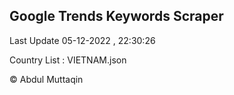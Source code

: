 

## Google Trends Keywords Scraper 
 
Last Update 05-12-2022 , 22:30:26

Country List :
VIETNAM.json



© Abdul Muttaqin 
